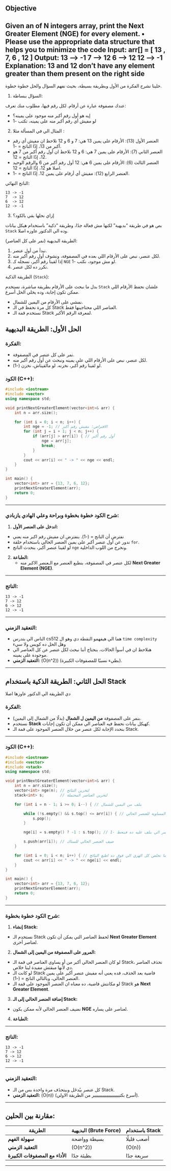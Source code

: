 ## Objective
Given an of N integers array, print the Next Greater Element (NGE) for every element.
• Please use the appropriate data structure that helps you to minimize the code
Input: arr[] = [ 13 , 7, 6 , 12 ]
Output: 
    13 –> -1
    7 –> 12
    6 –> 12
    12 –> -1
Explanation: 
    13 and 12 don’t have any element greater than them
    present on the right side
---
 خلينا نشرح الفكرة من الأول وبطريقة بسيطة، بحيث نفهم السؤال والحل خطوة خطوة.

1. السؤال ببساطة:

عندك مصفوفة عبارة عن أرقام. لكل رقم فيها، مطلوب منك تعرف:
- إيه هو أول رقم أكبر منه موجود على يمينه؟
- لو مفيش أي رقم أكبر منه على يمينه، تكتب -1

2. المثال الي في المسألة مثلا :
 - العنصر الأول (13):
الأرقام على يمين 13 هي: 7 و 6 و 12 نلاحظ ان مفيش أي رقم أكبر من 13، إذًا الناتج = -1.
 - العنصر الثاني (7):
الأرقام على يمين 7 هي: 6 و 12 نلاحظ ان أول رقم أكبر من 7 هو 12، إذًا الناتج = 12.
 - العنصر الثالث (6): 
الأرقام على يمين 6 هي: 12 أول رقم أكبر من 6 والرقم الوحيد اصلا هو 12، إذًا الناتج = 12.
 - العنصر الرابع (12): مفيش أي أرقام على يمين 12. إذًا الناتج = -1.

الناتج النهائي:

```
13 -> -1
7  -> 12
6  -> 12
12 -> -1
```
3. إزاي نحلها بقي بالكود؟

بص هو في طريقة “بديهية” لكنها مش فعالة جدًا، وطريقة “ذكية” باستخدام هيكل بيانات `Stack` وده الي الدكتور عاوزه اصلا.

الطريقة البديهية (نمر على كل العناصر):

 1. نبدأ من أول عنصر.
 2. لكل عنصر، نبص على الأرقام اللي بعده في المصفوفة، ونشوف أول رقم أكبر منه.
 3. إذا لقينا رقم أكبر، نسجله كـ `NGE` لو مش موجود، نكتب -1.
 4. نكرر ده لكل عنصر.

الطريقة الذكية (`Stack`):

بدل ما نبحث على الأرقام بطريقة مباشرة، نستخدم `Stack` علشان نحفظ الأرقام اللي ممكن تكون إجابة، وده يخلي الحل أسرع.
 - نمشي على الأرقام من اليمين للشمال.
 - كل مرة نحفظ في الـ Stack العناصر اللي محتاجينها فقط.
 - نستخدم قمة الـ Stack لمعرفة الرقم الأكبر.




## **الحل الأول: الطريقة البديهية**

### الفكرة:
- نمر على كل عنصر في المصفوفة.
- لكل عنصر، نبص على الأرقام اللي على يمينه ونبحث عن أول رقم أكبر منه.
- لو لقينا رقم أكبر، نخزنه. لو مالقيناش، نخزن \(-1\).

### الكود (C++):
```cpp
#include <iostream>
#include <vector>
using namespace std;

void printNextGreaterElement(vector<int>& arr) {
    int n = arr.size();

    for (int i = 0; i < n; i++) {
        int nge = -1; // الافتراض: مفيش رقم أكبر
        for (int j = i + 1; j < n; j++) {
            if (arr[j] > arr[i]) { // أول رقم أكبر
                nge = arr[j];
                break;
            }
        }
        cout << arr[i] << " -> " << nge << endl;
    }
}

int main() {
    vector<int> arr = {13, 7, 6, 12};
    printNextGreaterElement(arr);
    return 0;
}
```

---

### شرح الكود خطوة بخطوة وبراحة وعلي الهادي يازبادي:
1. **اندخل على العنصر الأول:**
 - نفترض أن الناتج = \(-1\). بنفترض ان مفيش رقم اكبر منه يعني
 - ندور عن أول عنصر أكبر على يمين العنصر الحالي باستخدام حلقة `for`.
 - لو لقينا عنصر أكبر، بنحدث الناتج `nge` ونخرج من اللوب الداخلية.

2. **الطباعة:**
   - لكل عنصر في المصفوفة، بنطبع العنصر مع الـعنصر الاكبر منه **Next Greater Element (NGE)**.

---

### الناتج:
```
13 -> -1
7 -> 12
6 -> 12
12 -> -1
```

---

### التعقيد الزمني:
- الناس الي بتدرس cs512 هما الي هيفهمو النقطة دي وهو ال `time complexity` وهل الحل ده كويس ولا سيء
- هنلاحظ ان في أسوأ الحالات، بنحتاج أننا نبحث لكل عنصر عن كل العناصر الي موجودة على يمينه.   
- **التعقيد الزمني:** \(O(n^2)\) (بطيء نسبيًا للمصفوفات الكبيرة).

---

## **الحل الثاني: الطريقة الذكية باستخدام Stack**
دي الطريقة الي الدكتور عاوزها اصلا
### الفكرة:
- بنمر على المصفوفة **من اليمين ل الشمال** (بدلًا من الشمال إلى اليمين).  
- نستخدم **Stack** كهيكل بيانات نحفظ فيه العناصر الي ممكن أن تكون إجابات.  
- بنحدد الإجابة لكل عنصر من خلال العنصر الموجود على قمة الـ Stack.

---

### الكود (C++):
```cpp
#include <iostream>
#include <vector>
#include <stack>
using namespace std;

void printNextGreaterElement(vector<int>& arr) {
    int n = arr.size();
    vector<int> nge(n); // لتخزين النتائج
    stack<int> s;       // لتخزين العناصر المحتملة

    for (int i = n - 1; i >= 0; i--) { // بنلف من اليمين للشمال

        while (!s.empty() && s.top() <= arr[i]) { // حذف كل العناصر الاصغر او المساوية للعنصر الحالي
            s.pop();
        }

        nge[i] = s.empty() ? -1 : s.top(); // لو الستاك فاضية ده معناه مفيش عنصر اكبر من العنصر الي بنلف عليه ده فبنحط -1

        s.push(arr[i]); // ضيف العنصر الحالي للستاك
    }

    for (int i = 0; i < n; i++) { // بعد ما تخلص كل الهري الي فوق ده اطبع النتائج
        cout << arr[i] << " -> " << nge[i] << endl;
    }
}

int main() {
    vector<int> arr = {13, 7, 6, 12};
    printNextGreaterElement(arr);
    return 0;
}
```

---

### شرح الكود خطوة بخطوة:
1. **إنشاء Stack:**
 - نستخدم الـ Stack لحفظ العناصر التي يمكن أن تكون **Next Greater Element** لعناصر أخرى.

2. **المرور على المصفوفة من اليمين إلى الشمال:**
 - لو كان العنصر الحالي أكبر من أو يساوي العناصر في قمة الـ Stack، نحذف العناصر دي لأنها مبقتش مفيدة لينا خلاص.
 - لو كانت الـ Stack فاضية بعد الحذف، فده يعني أنه مفيش عنصر أكبر على يمين العنصر الحالي، وبالتالي الناتج = \(-1\).
 - لو مكانتش فاضية، ده معناه ان العنصر الموجود على قمة الـ Stack هو **Next Greater Element**.

3. **إضافة العنصر الحالي إلى الـ Stack:**
 - نضيف العنصر الحالي لأنه ممكن يكون **NGE** لعناصر على يساره.

4. **الطباعة:**
---

### الناتج:
```
13 -> -1
7 -> 12
6 -> 12
12 -> -1
```

---

### التعقيد الزمني:
- كل عنصر بيُدخَل وبيتحذَف مرة واحدة بس من الـ Stack.
- **التعقيد الزمني:** \(O(n)\) (أسرع بكتييييييييييييييييييير من الطريقة الاولي).

---

## **مقارنة بين الحلين:**

| الطريقة                 | البديهية (Brute Force) | باستخدام Stack |
|-------------------------|------------------------|----------------|
| **سهولة الفهم**         | بسيطة وواضحة         | أصعب قليلًا   |
| **التعقيد الزمني**      | \(O(n^2)\)            | \(O(n)\)      |
| **الأداء مع المصفوفات الكبيرة** | بطيئة جدًا            | سريعة جدًا    |

---
